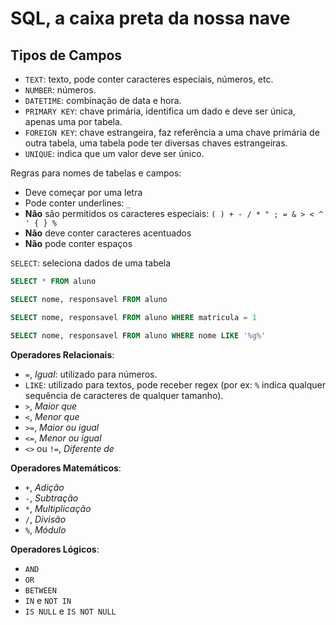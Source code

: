 # SQL, a caixa preta da nossa nave

## Tipos de Campos

- `TEXT`: texto, pode conter caracteres especiais, números, etc.
- `NUMBER`: números.
- `DATETIME`:  combinação de data e hora.
- `PRIMARY KEY`: chave primária, identifica um dado e deve ser única, apenas uma por tabela.
- `FOREIGN KEY`: chave estrangeira, faz referência a uma chave primária de outra tabela, uma tabela pode ter diversas chaves estrangeiras.
- `UNIQUE`: indica que um valor deve ser único.

Regras para nomes de tabelas e campos:
- Deve começar por uma letra
- Pode conter underlines: `_`
- **Não** são permitidos os caracteres especiais: `( ) + - / * " ; = & > < ^ ' { } %`
- **Não** deve conter caracteres acentuados
- **Não** pode conter espaços

`SELECT`: seleciona dados de uma tabela

```sql
SELECT * FROM aluno

SELECT nome, responsavel FROM aluno

SELECT nome, responsavel FROM aluno WHERE matricula = 1

SELECT nome, responsavel FROM aluno WHERE nome LIKE '%g%'
```

**Operadores Relacionais**:

- `=`, *Igual*: utilizado para números.
- `LIKE`: utilizado para textos, pode receber regex (por ex: `%` indica qualquer sequência de caracteres de qualquer tamanho). 
- `>`, *Maior que*
- `<`, *Menor que*
- `>=`, *Maior ou igual*
- `<=`, *Menor ou igual*
- `<>` ou `!=`, *Diferente de*

**Operadores Matemáticos**:

- `+`, *Adição*
- `-`, *Subtração*
- `*`, *Multiplicação*
- `/`, *Divisão*
- `%`, *Módulo*

**Operadores Lógicos**:

- `AND`
- `OR`
- `BETWEEN`
- `IN` e `NOT IN`
- `IS NULL` e `IS NOT NULL`

